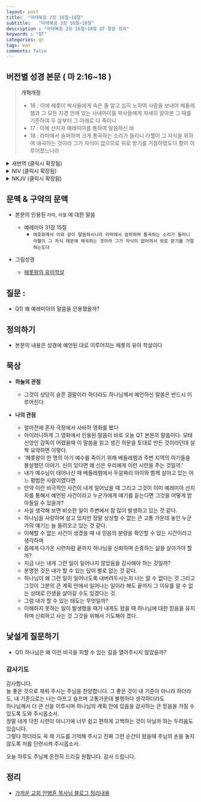 ```yaml
---
layout: post
title:  "마태복음 2장 16절~18절"
subtitle:   "마태복음 2장 16절~18절"
description : "마태복음 2장 16절~18절 QT 말씀 정리"
keywords : "QT"
categories: qt
tags: mat
comments: false
---
```


## 버전별 성경 본문 ( 마 2:16~18 )

> **개혁개정**
>* 16 : 이에 헤롯이 박사들에게 속은 줄 알고 심히 노하여 사람을 보내어 베들레헴과 그 모든 지경 안에 있는 사내아이를 박사들에게 자세히 알아본 그 때를 기준하여 두 살부터 그 아래로 다 죽이니
>* 17 : 이에 선지자 예레미야를 통하여 말씀하신 바
>* 18 : 라마에서 슬퍼하며 크게 통곡하는 소리가 들리니 라헬이 그 자식을 위하여 애곡하는 것이라 그가 자식이 없으므로 위로 받기를 거절하였도다 함이 이루어졌느니라

<details>

<summary> 새번역 (클릭시 확장됨)</summary>
<div markdown="1">

>* 16 : 헤롯은 박사들에게 속은 것을 알고, 몹시 노하였다. 그는 사람을 보내어, 그 박사들에게 알아 본 때를 기준으로, 베들레헴과 그 가까운 온 지역에 사는, 두 살짜리로부터 그 아래의 사내아이를 모조리 죽였다.
>* 17 : 이리하여 예언자 예레미야를 시켜서 하신 말씀이 이루어졌다.
>* 18 : "라마에서 소리가 들려왔다. 울부짖으며, 크게 슬피 우는 소리다. 라헬이 자식들을 잃고 우는데, 자식들이 없어졌으므로, 위로를 받으려 하지 않았다."
</div>
</details>

<details>
<summary> NIV (클릭시 확장됨)</summary>
<div markdown="1">

>* 16 : When Herod realized that he had been outwitted by the Magi, he was furious, and he gave orders to kill all the boys in Bethlehem and its vicinity who were two years old and under, in accordance with the time he had learned from the Magi.
>* 17 : Then what was said through the prophet Jeremiah was fulfilled:
>* 18 : “A voice is heard in Ramah, weeping and great mourning, Rachel weeping for her children and refusing to be comforted, because they are no more.”
</div>
</details>

<details>
<summary> NKJV (클릭시 확장됨)</summary>
<div markdown="1">

>* 16 : Then Herod, when he saw that he was deceived by the wise men, was exceedingly angry; and he sent forth and put to death all the male children who were in Bethlehem and in all its districts, from two years old and under, according to the time which he had determined from the wise men.
>* 17 : Then was fulfilled what was spoken by Jeremiah the prophet, saying:
>* 18 : “A voice was heard in Ramah, Lamentation, weeping, and great mourning, Rachel weeping for her children, Refusing to be comforted, Because they are no more.”
</div>
</details>

## 문맥 & 구약의 문맥 

* 본문의 인용된 `라마`, `라헬` 에 대한 말씀
    - 예레미아 31장 15절
        * `여호와께서 이와 같이 말씀하시니라 라마에서 슬퍼하며 통곡하는 소리가 들리니 라헬이 그 자식 때문에 애곡하는 것이라 그가 자식이 없어져서 위로 받기를 거절하는도다` 

* 그림성경
    - [헤롯왕의 유아학살](https://blog.naver.com/helmut_lang/150037467000) 

## 질문 :

* Q1) 왜 예레미아의 말씀을 인용했을까? 

## 정의하기

* 본문의 내용은 성경에 예언된 대로 이루어지는 헤롯의 유아 학살이다

## 묵상

* **하늘의 관점**  
    - 그것이 상당히 슬픈 결말이라 하더라도 하나님께서 예언하신 말씀은 반드시 이루어진다. 
  
* **나의 관점**
    - 얼마전에 혼자 극장에서 사바하 영화를 봤다
    - 아이러니하게 그 영화에서 인용된 말씀이 바로 오늘 QT 본문의 말씀이다. 모태신앙인 감독이 어렸을때 이 말씀을 읽고 생긴 의문을 토대로 만든 것이라던데 살짝 요약하면 이렇다.
    - '헤롯왕이 한 명의 아기 예수를 죽이기 위해 베들레헴과 주변 지역의 아기들을 몰살했던 이야기. 신이 있다면 왜 신은 우리에게 이런 시련을 주는 것일까.' 
    - 내가 예수님이 태어나신 때 베들레헴에서 두살짜리 아이와 함께 살아고 있는 어느 평범한 사람이였다면
    - 만약 이런 비극적인 사건이 내게 일어났을 때 그리고 그것이 이미 예레미아 선지자를 통해서 예언된 사건이라고 누군가에게 얘기를 듣는다면 그것을 어떻게 받아들일 수 있을까?
    - 사실 생각해 보면 비슷한 일이 주변에서 참 많이 발생하고 있는 것 같다. 
    - 하나님을 사랑하며 살고 있지만 정말 상상할 수 없는 큰 고통 가운데 놓인 누군가의 얘기는 늘 들려오고 있는 것 같다.
    - 이해할 수 없는 사건이 생겼을 때 내 믿음의 분량을 확인할 수 있는 시간이라고 생각하며
    - 옵에게 다가온 시련처럼 끝까지 하나님을 신뢰하며 순종하는 삶을 살아가야 할까? 
    - 지금 나는 내게 그런 일이 일어나지 않았음을 감사해야 하는 것일까?
    - 분명한 것은 내가 할 수 있는 답이 별로 없는 것 같다.
    - 하나님이 왜 그런 일이 일어나도록 내버려두시는지 나는 알 수 없다는 것 그리고 그것이 그분의 큰 계획 안에서 일어나는 일이라 해도 끝까지 그 이유를 알 수 없는 상태로 인생을 살아갈 수도 있겠다는 것.
    - 그럼 내가 할 수 있는 태도는 무엇일까?
    - 이해하지 못하는 일이 발생했을 때가 내게도 왔을 때 하나님에 대한 믿음을 유지하며 신뢰하고 사는 것 그것을 위해서 기도해야 겠다. 


## 낯설게 질문하기

* Q1) 하나님은 왜 이런 비극을 피할 수 있는 길을 열어주시지 않았을까?

### 감사기도

감사합니다.  
늘 좋은 것으로 채워 주시는 주님을 찬양합니다.
그 좋은 것이 내 기준이 아니라 하더라도, 내 기준으로는 나는 아프고 슬프며 고통가운데 불행하다 생각하더라도  
하나님께서 더 큰 선을 이루시며 하나님의 계획 안에 있음을 감사하는 큰 믿음을 가질 수 있도록 도와 주시옵소서.  
정말 내게 닥친 시련이 아니기에 너무 쉽고 편하게 고백하는 것이 아닐까 하는 두려움도 있습니다.  
그렇다 하더라도 꼭 제 기도를 기억해 주시고 진짜 그런 순간이 왔을때 주님의 손을 놓지 않도록 저를 단련시켜 주시옵소서. 

오늘 하루도 주님께 온전히 드리길 원합니다.
감사 드립니다.  

## 정리
* [가까운 교회 안병훈 목사님 블로그 정리내용](https://blog.naver.com/tolerance2018)


